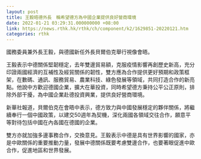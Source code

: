 ```yaml
---
layout: post
title: 王毅晤德外長　稱希望德方為中國企業提供良好營商環境
date: 2022-01-21 03:29:31.000000000 +08:00
link: https://news.rthk.hk/rthk/ch/component/k2/1629851-20220121.htm
categories: rthk
---
```


國務委員兼外長王毅，與德國新任外長貝爾伯克舉行視像會晤。

王毅表示中德關係堅韌穩定，去年雙邊貿易額，克服疫情影響再創歷史新高，充分印證兩國經濟的互補性及經貿關係的韌性，雙方應為合作提供更好預期和政策框架，在數碼、通訊、服務貿易、農業科技、綠色發展等領域，共同打造合作的新亮點。他說中方歡迎德國企業，擴大在華投資，同時希望德方秉持公平公正原則，排除外部干擾，為中國企業赴德投資興業，提供良好營商環境。

新華社報道，貝爾伯克在會晤中表示，德方致力與中國發展穩定的夥伴關係，將繼續奉行一個中國政策，以建交50週年為契機，深化兩國各領域交往合作，願意平等對待包括中國在內各國在德國的企業。

雙方亦就加強多邊事務合作，交換意見。王毅表示中德是具有世界影響的國家，亦是中歐關係的重要推動力量，發展中德關係既要考慮雙邊合作，也要著眼促進中歐合作，促進地區和世界發展。
